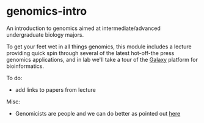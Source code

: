 # genomics-intro
An introduction to genomics aimed at intermediate/advanced undergraduate biology majors.

To get your feet wet in all things genomics, this module includes a lecture providing quick spin through several of the latest hot-off-the press genomics applications, and in lab we'll take a tour of the [Galaxy](https://usegalaxy.org/) platform for bioinformatics. 

To do:
- add links to papers from lecture

Misc:
- Genomicists are people and we can do better as pointed out [here](http://www.nature.com/news/genomics-is-failing-on-diversity-1.20759)
